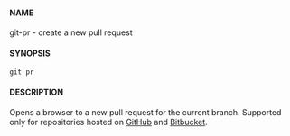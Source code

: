 #### NAME

git-pr - create a new pull request


#### SYNOPSIS

```
git pr
```


#### DESCRIPTION

Opens a browser to a new pull request for the current branch.
Supported only for repositories hosted on [GitHub](http://github.com/) and [Bitbucket](https://bitbucket.org/).
